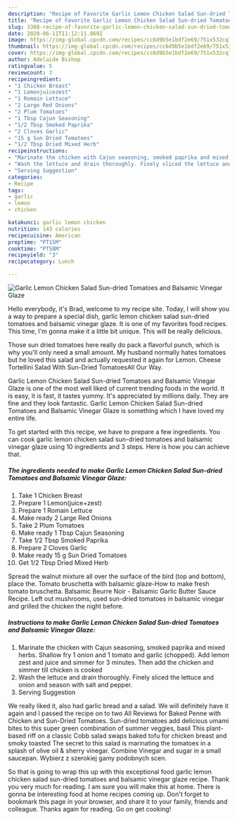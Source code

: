 ```yaml
---
description: "Recipe of Favorite Garlic Lemon Chicken Salad Sun-dried Tomatoes and Balsamic Vinegar Glaze"
title: "Recipe of Favorite Garlic Lemon Chicken Salad Sun-dried Tomatoes and Balsamic Vinegar Glaze"
slug: 3308-recipe-of-favorite-garlic-lemon-chicken-salad-sun-dried-tomatoes-and-balsamic-vinegar-glaze
date: 2020-06-11T11:12:11.869Z
image: https://img-global.cpcdn.com/recipes/cc6d9b5e1bdf2e69/751x532cq70/garlic-lemon-chicken-salad-sun-dried-tomatoes-and-balsamic-vinegar-glaze-recipe-main-photo.jpg
thumbnail: https://img-global.cpcdn.com/recipes/cc6d9b5e1bdf2e69/751x532cq70/garlic-lemon-chicken-salad-sun-dried-tomatoes-and-balsamic-vinegar-glaze-recipe-main-photo.jpg
cover: https://img-global.cpcdn.com/recipes/cc6d9b5e1bdf2e69/751x532cq70/garlic-lemon-chicken-salad-sun-dried-tomatoes-and-balsamic-vinegar-glaze-recipe-main-photo.jpg
author: Adelaide Bishop
ratingvalue: 5
reviewcount: 3
recipeingredient:
- "1 Chicken Breast"
- "1 Lemonjuicezest"
- "1 Romain Lettuce"
- "2 Large Red Onions"
- "2 Plum Tomatoes"
- "1 Tbsp Cajun Seasoning"
- "1/2 Tbsp Smoked Paprika"
- "2 Cloves Garlic"
- "15 g Sun Dried Tomatoes"
- "1/2 Tbsp Dried Mixed Herb"
recipeinstructions:
- "Marinate the chicken with Cajun seasoning, smoked paprika and mixed herbs. Shallow fry 1 onion and 1 tomato and garlic (chopped). Add lemon zest and juice and simmer for 3 minutes. Then add the chicken and simmer till chicken is cooked"
- "Wash the lettuce and drain thoroughly. Finely sliced the lettuce and onion and season with salt and pepper."
- "Serving Suggestion"
categories:
- Recipe
tags:
- garlic
- lemon
- chicken

katakunci: garlic lemon chicken 
nutrition: 143 calories
recipecuisine: American
preptime: "PT15M"
cooktime: "PT58M"
recipeyield: "3"
recipecategory: Lunch

---
```



![Garlic Lemon Chicken Salad Sun-dried Tomatoes and Balsamic Vinegar Glaze](https://img-global.cpcdn.com/recipes/cc6d9b5e1bdf2e69/751x532cq70/garlic-lemon-chicken-salad-sun-dried-tomatoes-and-balsamic-vinegar-glaze-recipe-main-photo.jpg)

Hello everybody, it's Brad, welcome to my recipe site. Today, I will show you a way to prepare a special dish, garlic lemon chicken salad sun-dried tomatoes and balsamic vinegar glaze. It is one of my favorites food recipes. This time, I'm gonna make it a little bit unique. This will be really delicious.

Those sun dried tomatoes here really do pack a flavorful punch, which is why you&#39;ll only need a small amount. My husband normally hates tomatoes but he loved this salad and actually requested it again for Lemon. Cheese Tortellini Salad With Sun-Dried TomatoesAll Our Way.

Garlic Lemon Chicken Salad Sun-dried Tomatoes and Balsamic Vinegar Glaze is one of the most well liked of current trending foods in the world. It is easy, it is fast, it tastes yummy. It's appreciated by millions daily. They are fine and they look fantastic. Garlic Lemon Chicken Salad Sun-dried Tomatoes and Balsamic Vinegar Glaze is something which I have loved my entire life.


To get started with this recipe, we have to prepare a few ingredients. You can cook garlic lemon chicken salad sun-dried tomatoes and balsamic vinegar glaze using 10 ingredients and 3 steps. Here is how you can achieve that.

<!--inarticleads1-->

##### The ingredients needed to make Garlic Lemon Chicken Salad Sun-dried Tomatoes and Balsamic Vinegar Glaze:

1. Take 1 Chicken Breast
1. Prepare 1 Lemon(juice+zest)
1. Prepare 1 Romain Lettuce
1. Make ready 2 Large Red Onions
1. Take 2 Plum Tomatoes
1. Make ready 1 Tbsp Cajun Seasoning
1. Take 1/2 Tbsp Smoked Paprika
1. Prepare 2 Cloves Garlic
1. Make ready 15 g Sun Dried Tomatoes
1. Get 1/2 Tbsp Dried Mixed Herb


Spread the walnut mixture all over the surface of the bird (top and bottom), place the. Tomato bruschetta with balsamic glaze-How to make fresh tomato bruschetta. Balsamic Beurre Noir - Balsamic Garlic Butter Sauce Recipe. Left out mushrooms, used sun-dried tomatoes in balsamic vinegar and grilled the chicken the night before. 

<!--inarticleads2-->

##### Instructions to make Garlic Lemon Chicken Salad Sun-dried Tomatoes and Balsamic Vinegar Glaze:

1. Marinate the chicken with Cajun seasoning, smoked paprika and mixed herbs. Shallow fry 1 onion and 1 tomato and garlic (chopped). Add lemon zest and juice and simmer for 3 minutes. Then add the chicken and simmer till chicken is cooked
1. Wash the lettuce and drain thoroughly. Finely sliced the lettuce and onion and season with salt and pepper.
1. Serving Suggestion


We really liked it, also had garlic bread and a salad. We will definitely have it again and I passed the recipe on to two All Reviews for Baked Penne with Chicken and Sun-Dried Tomatoes. Sun-dried tomatoes add delicious umami bites to this super green combination of summer veggies, basil This plant-based riff on a classic Cobb salad swaps baked tofu for chicken breast and smoky toasted The secret to this salad is marinating the tomatoes in a splash of olive oil &amp; sherry vinegar. Combine Vinegar and sugar in a small saucepan. Wybierz z szerokiej gamy podobnych scen. 

So that is going to wrap this up with this exceptional food garlic lemon chicken salad sun-dried tomatoes and balsamic vinegar glaze recipe. Thank you very much for reading. I am sure you will make this at home. There is gonna be interesting food at home recipes coming up. Don't forget to bookmark this page in your browser, and share it to your family, friends and colleague. Thanks again for reading. Go on get cooking!
